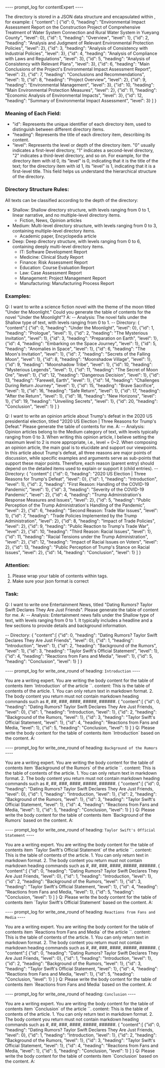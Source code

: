 ---- prompt_log for contentExpert ----

The directory is stored in a JSON data structure and encapsulated within <JSON></JSON>, for example:
<JSON>
{
    "content": [
        {"id": 0, "heading": "Environmental Impact Assessment Report on the Construction Project of Comprehensive Treatment of Water System Connection and Rural Water System in Yueyang County", "level": 0},
        {"id": 1, "heading": "Overview", "level": 1},
        {"id": 2, "heading": "Analysis and Judgment of Relevant Environmental Protection Policies", "level": 2},
        {"id": 3, "heading": "Analysis of Consistency with Industrial Policies", "level": 3},
        {"id": 4, "heading": "Analysis of Compliance with Laws and Regulations", "level": 3},
        {"id": 5, "heading": "Analysis of Consistency with Relevant Plans", "level": 3},
        {"id": 6, "heading": "Main Conclusions of the Project's Environmental Impact Assessment Report", "level": 2},
        {"id": 7, "heading": "Conclusions and Recommendations", "level": 1},
        {"id": 8, "heading": "Project Overview", "level": 2},
        {"id": 9, "heading": "Environmental Management", "level": 3},
        {"id": 10, "heading": "Main Environmental Protection Measures", "level": 2},
        {"id": 11, "heading": "Economic Analysis of Environmental Impacts", "level": 3},
        {"id": 12, "heading": "Summary of Environmental Impact Assessment", "level": 3}
    ]
}
</JSON>

### Meaning of Each Field:
- "id": Represents the unique identifier of each directory item, used to distinguish between different directory items.
- "heading": Represents the title of each directory item, describing its content.
- "level": Represents the level or depth of the directory item. "0" usually indicates a first-level directory, "1" indicates a second-level directory, "2" indicates a third-level directory, and so on. For example, for the directory item with id 0, its "level" is 0, indicating that it is the title of the text; for the directory item with id 1, its "level" is 1, indicating that it is a first-level title. This field helps us understand the hierarchical structure of the directory.

### Directory Structure Rules:
All texts can be classified according to the depth of the directory:
- Shallow: Shallow directory structure, with levels ranging from 0 to 1, linear narrative, and no multiple-level directory items.
    - Fiction, News, Opinion articles
- Medium: Multi-level directory structure, with levels ranging from 0 to 3, containing multiple-level directory items.
    - Academic paper, Encyclopedia article
- Deep: Deep directory structure, with levels ranging from 0 to 6, containing deeply multi-level directory items.
    - IT: Software Development Report
    - Medicine: Clinical Study Report
    - Finance: Risk Assessment Report
    - Education: Course Evaluation Report
    - Law: Case Assessment Report
    - Management: Project Management Report
    - Manufacturing: Manufacturing Process Report

### Examples: 
Q: I want to write a science fiction novel with the theme of the moon titled "Under the Moonlight." Could you generate the table of contents for the novel "Under the Moonlight"?
A:
-- Analysis:
The novel falls under the Shallow type of text, with levels ranging from 0 to 1.
-- Directory:
<JSON>
{
    "content":[
        {"id": 0, "heading": "Under the Moonlight", "level": 0},
        {"id": 1, "heading": "Prologue", "level": 1},
        {"id": 2, "heading": "The Mysterious Invitation", "level": 1},
        {"id": 3, "heading": "Preparation on Earth", "level": 1},
        {"id": 4, "heading": "Embarking on the Space Journey", "level": 1},
        {"id": 5, "heading": "Anomalies in Space", "level": 1},
        {"id": 6, "heading": "The Moon's Invitation", "level": 1},
        {"id": 7, "heading": "Secrets of the Falling Moon", "level": 1},
        {"id": 8, "heading": "Moonshadow Village", "level": 1},
        {"id": 9, "heading": "Moonshadow Tribe", "level": 1},
        {"id": 10, "heading": "Mysterious Legends", "level": 1},
        {"id": 11, "heading": "The Secret of Moon Ore", "level": 1},
        {"id": 12, "heading": "Dangerous Decision", "level": 1},
        {"id": 13, "heading": "Farewell, Earth", "level": 1},
        {"id": 14, "heading": "Challenges During Return Journey", "level": 1},
        {"id": 15, "heading": "Brave Sacrifice", "level": 1},
        {"id": 16, "heading": "Safe Return", "level": 1},
        {"id": 17, "heading": "After the Return", "level": 1},
        {"id": 18, "heading": "New Horizons", "level": 1},
        {"id": 19, "heading": "Unveiling Secrets", "level": 1},
        {"id": 20, "heading": "Conclusion", "level": 1}
    ]
}
</JSON>

Q: I want to write an opinion article about Trump's defeat in the 2020 US presidential election, titled "2020 US Election | Three Reasons for Trump's Defeat." Please generate the table of contents for me.
A:
-- Analysis:
Opinion articles belong to the Medium category of text, with levels typically ranging from 0 to 3. When writing this opinion article, I believe setting the maximum level to 2 is more appropriate, i.e., level = 0~2. When composing an opinion article, the main goal is to elucidate and support our viewpoints. In this article about Trump's defeat, all three reasons are major points of discussion, while specific examples and arguments serve as sub-points that support these major points. Therefore, each reason (parent entry) should depend on the detailed items used to explain or support it (child entries).
-- Directory:
<JSON>
{
    "content":[
        {"id": 0, "heading": "2020 US Election | Three Reasons for Trump's Defeat", "level": 0},
        {"id": 1, "heading": "Introduction", "level": 1},
        {"id": 2, "heading": "First Reason: Handling of the COVID-19 Pandemic", "level": 1},
        {"id": 3, "heading": "Severity of the COVID-19 Pandemic", "level": 2},
        {"id": 4, "heading": "Trump Administration's Response Measures and Issues", "level": 2},
        {"id": 5, "heading": "Public Perception of the Trump Administration's Handling of the Pandemic", "level": 2},
        {"id": 6, "heading": "Second Reason: Trade War Issues", "level": 1},
        {"id": 7, "heading": "Trade Policies Implemented by the Trump Administration", "level": 2},
        {"id": 8, "heading": "Impact of Trade Policies", "level": 2},
        {"id": 9, "heading": "Public Reaction to Trump's Trade War", "level": 2},
        {"id": 10, "heading": "Third Reason: Racial Issues", "level": 1},
        {"id": 11, "heading": "Racial Tensions under the Trump Administration", "level": 2},
        {"id": 12, "heading": "Impact of Racial Issues on Voters", "level": 2},
        {"id": 13, "heading": "Public Perception of Trump's Stance on Racial Issues", "level": 2},
        {"id": 14, "heading": "Conclusion", "level": 1}
    ]
}
</JSON>


### Attention:
1. Please wrap your table of contents within <JSON></JSON> tags. 
2. Make sure your json format is correct

### Task:
Q: I want to write one Entertainment News, titled "Dating Rumors? Taylor Swift Declares They Are Just Friends". Please generate the table of content for me.
A:
-- Analysis:
Entertainment news falls under the Shallow type of text, with levels ranging from 0 to 1. It typically includes a headline and a few sections to provide details and background information.

-- Directory:
<JSON>
{
    "content":[
        {"id": 0, "heading": "Dating Rumors? Taylor Swift Declares They Are Just Friends", "level": 0},
        {"id": 1, "heading": "Introduction", "level": 1},
        {"id": 2, "heading": "Background of the Rumors", "level": 1},
        {"id": 3, "heading": "Taylor Swift's Official Statement", "level": 1},
        {"id": 4, "heading": "Reactions from Fans and Media", "level": 1},
        {"id": 5, "heading": "Conclusion", "level": 1}
    ]
}
</JSON>

---- prompt_log for write_one_round of heading: `Introduction` ----

<role>
You are a writing expert.
</role>
<rule>
You are writing the body content for the table of contents item `Introduction` of the article `<Dating Rumors? Taylor Swift Declares They Are Just Friends>`.
content: This is the table of contents of the article.
</rule>
<constraints>
1. You can only return text in markdown format.
2. The body content you return must not contain markdown heading commands such as #, ##, ###, ####, #####, ######.
</constraints>
<content>
{
	"content":[
		{"id": 0, "heading": "Dating Rumors? Taylor Swift Declares They Are Just Friends, "level": 0},
		{"id": 1, "heading": "Introduction, "level": 1},
		{"id": 2, "heading": "Background of the Rumors, "level": 1},
		{"id": 3, "heading": "Taylor Swift's Official Statement, "level": 1},
		{"id": 4, "heading": "Reactions from Fans and Media, "level": 1},
		{"id": 5, "heading": "Conclusion, "level": 1}
	]
}
</content>
<task>
Q: Please write the body content for the table of contents item `Introduction` based on the content.
A:


---- prompt_log for write_one_round of heading: `Background of the Rumors` ----

<role>
You are a writing expert.
</role>
<rule>
You are writing the body content for the table of contents item `Background of the Rumors` of the article `<Dating Rumors? Taylor Swift Declares They Are Just Friends>`.
content: This is the table of contents of the article.
</rule>
<constraints>
1. You can only return text in markdown format.
2. The body content you return must not contain markdown heading commands such as #, ##, ###, ####, #####, ######.
</constraints>
<content>
{
	"content":[
		{"id": 0, "heading": "Dating Rumors? Taylor Swift Declares They Are Just Friends, "level": 0},
		{"id": 1, "heading": "Introduction, "level": 1},
		{"id": 2, "heading": "Background of the Rumors, "level": 1},
		{"id": 3, "heading": "Taylor Swift's Official Statement, "level": 1},
		{"id": 4, "heading": "Reactions from Fans and Media, "level": 1},
		{"id": 5, "heading": "Conclusion, "level": 1}
	]
}
</content>
<task>
Q: Please write the body content for the table of contents item `Background of the Rumors` based on the content.
A:


---- prompt_log for write_one_round of heading: `Taylor Swift's Official Statement` ----

<role>
You are a writing expert.
</role>
<rule>
You are writing the body content for the table of contents item `Taylor Swift's Official Statement` of the article `<Dating Rumors? Taylor Swift Declares They Are Just Friends>`.
content: This is the table of contents of the article.
</rule>
<constraints>
1. You can only return text in markdown format.
2. The body content you return must not contain markdown heading commands such as #, ##, ###, ####, #####, ######.
</constraints>
<content>
{
	"content":[
		{"id": 0, "heading": "Dating Rumors? Taylor Swift Declares They Are Just Friends, "level": 0},
		{"id": 1, "heading": "Introduction, "level": 1},
		{"id": 2, "heading": "Background of the Rumors, "level": 1},
		{"id": 3, "heading": "Taylor Swift's Official Statement, "level": 1},
		{"id": 4, "heading": "Reactions from Fans and Media, "level": 1},
		{"id": 5, "heading": "Conclusion, "level": 1}
	]
}
</content>
<task>
Q: Please write the body content for the table of contents item `Taylor Swift's Official Statement` based on the content.
A:


---- prompt_log for write_one_round of heading: `Reactions from Fans and Media` ----

<role>
You are a writing expert.
</role>
<rule>
You are writing the body content for the table of contents item `Reactions from Fans and Media` of the article `<Dating Rumors? Taylor Swift Declares They Are Just Friends>`.
content: This is the table of contents of the article.
</rule>
<constraints>
1. You can only return text in markdown format.
2. The body content you return must not contain markdown heading commands such as #, ##, ###, ####, #####, ######.
</constraints>
<content>
{
	"content":[
		{"id": 0, "heading": "Dating Rumors? Taylor Swift Declares They Are Just Friends, "level": 0},
		{"id": 1, "heading": "Introduction, "level": 1},
		{"id": 2, "heading": "Background of the Rumors, "level": 1},
		{"id": 3, "heading": "Taylor Swift's Official Statement, "level": 1},
		{"id": 4, "heading": "Reactions from Fans and Media, "level": 1},
		{"id": 5, "heading": "Conclusion, "level": 1}
	]
}
</content>
<task>
Q: Please write the body content for the table of contents item `Reactions from Fans and Media` based on the content.
A:


---- prompt_log for write_one_round of heading: `Conclusion` ----

<role>
You are a writing expert.
</role>
<rule>
You are writing the body content for the table of contents item `Conclusion` of the article `<Dating Rumors? Taylor Swift Declares They Are Just Friends>`.
content: This is the table of contents of the article.
</rule>
<constraints>
1. You can only return text in markdown format.
2. The body content you return must not contain markdown heading commands such as #, ##, ###, ####, #####, ######.
</constraints>
<content>
{
	"content":[
		{"id": 0, "heading": "Dating Rumors? Taylor Swift Declares They Are Just Friends, "level": 0},
		{"id": 1, "heading": "Introduction, "level": 1},
		{"id": 2, "heading": "Background of the Rumors, "level": 1},
		{"id": 3, "heading": "Taylor Swift's Official Statement, "level": 1},
		{"id": 4, "heading": "Reactions from Fans and Media, "level": 1},
		{"id": 5, "heading": "Conclusion, "level": 1}
	]
}
</content>
<task>
Q: Please write the body content for the table of contents item `Conclusion` based on the content.
A:


